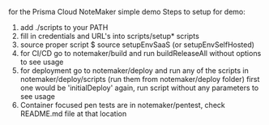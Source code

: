 for the Prisma Cloud NoteMaker simple demo
Steps to setup for demo:
1. add ./scripts to your PATH
2. fill in credentials and URL's into scripts/setup* scripts
3. source proper script   $ source setupEnvSaaS (or setupEnvSelfHosted) 
4. for CI/CD go to notemaker/build and run buildReleaseAll without options to see usage
5. for deployment go to notemaker/deploy and run any of the scripts in notemaker/deploy/scripts
   (run them from notemaker/deploy folder)
   first one would be 'initialDeploy'
   again, run script without any parameters to see usage
6. Container focused pen tests are in notemaker/pentest, check README.md file at that location 
 

 
